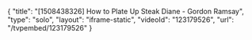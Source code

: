 {
    "title": "[1508438326] How to Plate Up Steak Diane - Gordon Ramsay",
    "type": "solo",
    "layout": "iframe-static",
    "videoId": "123179526",
    "url": "\/tvpembed\/123179526"
}